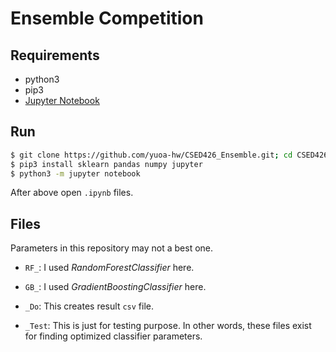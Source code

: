 # Ensemble Competition

## Requirements
+ python3
+ pip3
+ [Jupyter Notebook](http://jupyter.org/install.html)

## Run
```sh
$ git clone https://github.com/yuoa-hw/CSED426_Ensemble.git; cd CSED426_Ensemble
$ pip3 install sklearn pandas numpy jupyter
$ python3 -m jupyter notebook
```
After above open `.ipynb` files.

## Files
Parameters in this repository may not a best one.  

+ `RF_`: I used *RandomForestClassifier* here.  
+ `GB_`: I used *GradientBoostingClassifier* here.  

+ `_Do`: This creates result `csv` file.  
+ `_Test`: This is just for testing purpose. In other words, these files exist for finding optimized classifier parameters.  
